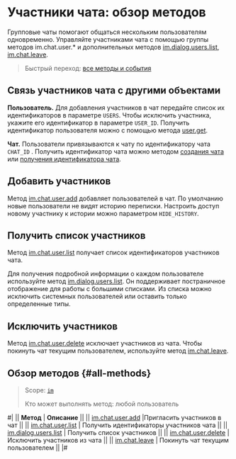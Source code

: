 # Участники чата: обзор методов

Групповые чаты помогают общаться нескольким пользователям одновременно. Управляйте участниками чата с помощью группы методов im.chat.user.\* и дополнительных методов [im.dialog.users.list](./im-dialog-users-list.md), [im.chat.leave](./im-chat-leave.md).

> Быстрый переход: [все методы и события](#all-methods)

## Связь участников чата с другими объектами

**Пользователь.** Для добавления участников в чат передайте список их идентификаторов в параметре `USERS`. Чтобы исключить участника, укажите его идентификатор в параметре `USER_ID`. Получить идентификатор пользователя можно с помощью метода [user.get](../../user/user-get.md).

**Чат.** Пользователи привязываются к чату по идентификатору чата `CHAT_ID` . Получить идентификатор чата можно методом [создания чата](../im-chat-add.md) или [получения идентификатора чата](../im-chat-get.md).

## Добавить участников

Метод [im.chat.user.add](./im-chat-user-add.md) добавляет пользователей в чат. По умолчанию новые пользователи не видят историю переписки. Настроить доступ новому участнику к истории можно параметром `HIDE_HISTORY`.

## Получить список участников

Метод [im.chat.user.list](./im-chat-user-list.md) получает список идентификаторов участников чата.

Для получения подробной информации о каждом пользователе используйте метод [im.dialog.users.list](./im-dialog-users-list.md). Он поддерживает постраничное отображение для работы с большими списками. Из списка можно исключить системных пользователей или оставить только определенные типы.

## Исключить участников

Метод [im.chat.user.delete](./im-chat-user-delete.md) исключает участников из чата. Чтобы покинуть чат текущим пользователем, используйте метод [im.chat.leave](./im-chat-leave.md).

## Обзор методов {#all-methods}

> Scope: [`im`](../../scopes/permissions.md)
>
> Кто может выполнять метод: любой пользователь

#|
|| **Метод** | **Описание** ||
|| [im.chat.user.add](./im-chat-user-add.md) |Пригласить участников в чат ||
|| [im.chat.user.list](./im-chat-user-list.md) | Получить идентификаторы участников чата ||
|| [im.dialog.users.list](./im-dialog-users-list.md) | Получить список участников ||
|| [im.chat.user.delete](./im-chat-user-delete.md) | Исключить участников из чата ||
|| [im.chat.leave](./im-chat-leave.md) | Покинуть чат текущим пользователем ||
|#
